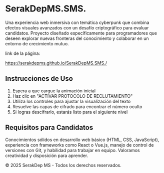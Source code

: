 # SerakDepMS.SMS.

Una experiencia web inmersiva con temática cyberpunk que combina efectos visuales avanzados con un desafío criptográfico para evaluar candidatos. Proyecto diseñado específicamente para programadores que deseen explorar nuevas fronteras del conocimiento y colaborar en un entorno de crecimiento mutuo.

link de la página:

https://serakdepms.github.io/SerakDepMS.SMS./

## Instrucciones de Uso

1. Espera a que cargue la animación inicial
2. Haz clic en "ACTIVAR PROTOCOLO DE RECLUTAMIENTO"
3. Utiliza los controles para ajustar la visualización del texto
4. Resuelve las capas de cifrado para encontrar el número oculto
5. Si logras descifrarlo, estarás listo para el siguiente nivel

## Requisitos para Candidatos

Conocimientos sólidos en desarrollo web básico (HTML, CSS, JavaScript), experiencia con frameworks como React o Vue.js, manejo de control de versiones con Git, y habilidad para trabajar en equipo. Valoramos creatividad y disposición para aprender.

© 2025 SerakDep MS - Todos los derechos reservados.
